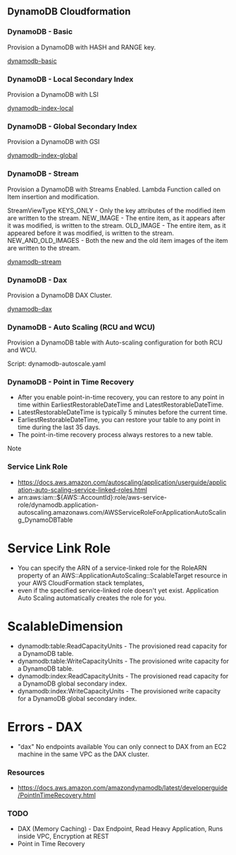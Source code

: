 ## DynamoDB Cloudformation

### DynamoDB - Basic

Provision a DynamoDB with HASH and RANGE key.

[dynamodb-basic](dynamodb-basic.yaml)

### DynamoDB - Local Secondary Index

Provision a DynamoDB with LSI

[dynamodb-index-local](dynamodb-index-local.yaml)

### DynamoDB - Global Secondary Index

Provision a DynamoDB with GSI

[dynamodb-index-global](dynamodb-index-global.yaml)

### DynamoDB - Stream

Provision a DynamoDB with Streams Enabled. Lambda Function called on Item insertion and modification.

StreamViewType
KEYS_ONLY - Only the key attributes of the modified item are written to the stream.
NEW_IMAGE - The entire item, as it appears after it was modified, is written to the stream.
OLD_IMAGE - The entire item, as it appeared before it was modified, is written to the stream.
NEW_AND_OLD_IMAGES - Both the new and the old item images of the item are written to the stream.

[dynamodb-stream](dynamodb-stream.yaml)

### DynamoDB - Dax

Provision a DynamoDB DAX Cluster.

[dynamodb-dax](dynamodb-dax.yaml)

### DynamoDB - Auto Scaling (RCU and WCU)

Provision a DynamoDB table with Auto-scaling configuration for both RCU and WCU.

Script: dynamodb-autoscale.yaml

### DynamoDB - Point in Time Recovery

- After you enable point-in-time recovery, you can restore to any point in time within EarliestRestorableDateTime and LatestRestorableDateTime. 
- LatestRestorableDateTime is typically 5 minutes before the current time.
- EarliestRestorableDateTime, you can restore your table to any point in time during the last 35 days.
- The point-in-time recovery process always restores to a new table.

Note


### Service Link Role

-  https://docs.aws.amazon.com/autoscaling/application/userguide/application-auto-scaling-service-linked-roles.html
-  arn:aws:iam::${AWS::AccountId}:role/aws-service-role/dynamodb.application-autoscaling.amazonaws.com/AWSServiceRoleForApplicationAutoScaling_DynamoDBTable






# Service Link Role
-  You can specify the ARN of a service-linked role for the RoleARN property of an AWS::ApplicationAutoScaling::ScalableTarget resource in your AWS CloudFormation stack templates, 
-  even if the specified service-linked role doesn't yet exist. Application Auto Scaling automatically creates the role for you.

# ScalableDimension
- dynamodb:table:ReadCapacityUnits - The provisioned read capacity for a DynamoDB table.
- dynamodb:table:WriteCapacityUnits - The provisioned write capacity for a DynamoDB table.
- dynamodb:index:ReadCapacityUnits - The provisioned read capacity for a DynamoDB global secondary index.
- dynamodb:index:WriteCapacityUnits - The provisioned write capacity for a DynamoDB global secondary index.

# Errors - DAX
- "dax" No endpoints available 
  You can only connect to DAX from an EC2 machine in the same VPC as the DAX cluster.


### Resources

- https://docs.aws.amazon.com/amazondynamodb/latest/developerguide/PointInTimeRecovery.html

### TODO

- DAX (Memory Caching) - Dax Endpoint, Read Heavy Application, Runs inside VPC, Encryption at REST
- Point in Time Recovery